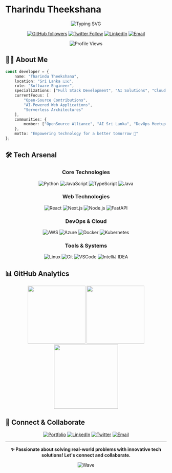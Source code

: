 # Tharindu Theekshana

<div align="center">

  ![Typing SVG](https://readme-typing-svg.herokuapp.com?font=Fira+Code&duration=3000&pause=1000&color=3ABFEF&center=true&vCenter=true&width=435&lines=Software+Engineer+%26+Tech+Enthusiast;Full+Stack+Developer;Cloud+Solutions+Architect;Open-Source+Contributor)

  [![GitHub followers](https://img.shields.io/github/followers/dybydxpro?label=Follow&style=social)](https://github.com/dybydxpro)
  [![Twitter Follow](https://img.shields.io/twitter/follow/dybydxpro?style=social)](https://twitter.com/dybydxpro)
  [![LinkedIn](https://img.shields.io/badge/-LinkedIn-0077B5?style=flat&logo=linkedin&logoColor=white)](https://www.linkedin.com/in/tharindu-dayananda-8b156b163/)
  [![Email](https://img.shields.io/badge/-Email-D14836?style=flat&logo=gmail&logoColor=white)](mailto:tharindu@dybydxpro.dev)

  <img src="https://komarev.com/ghpvc/?username=dybydxpro&color=3ABFEF&style=flat-square&label=Profile+Views" alt="Profile Views" />
</div>

## 👨‍💻 About Me

```typescript
const developer = {
    name: "Tharindu Theekshana",
    location: "Sri Lanka 🇱🇰",
    role: "Software Engineer",
    specializations: ["Full Stack Development", "AI Solutions", "Cloud Computing"],
    currentFocus: [
        "Open-Source Contributions",
        "AI-Powered Web Applications",
        "Serverless Architectures"
    ],
    communities: {
        member: ["OpenSource Alliance", "AI Sri Lanka", "DevOps Meetup Colombo"]
    },
    motto: "Empowering technology for a better tomorrow 🌟"
};
```

## 🛠️ Tech Arsenal

<div align="center">

### Core Technologies
![Python](https://img.shields.io/badge/Python-3776AB?style=for-the-badge&logo=python&logoColor=white)
![JavaScript](https://img.shields.io/badge/JavaScript-F7DF1E?style=for-the-badge&logo=javascript&logoColor=black)
![TypeScript](https://img.shields.io/badge/TypeScript-007ACC?style=for-the-badge&logo=typescript&logoColor=white)
![Java](https://img.shields.io/badge/Java-007396?style=for-the-badge&logo=java&logoColor=white)

### Web Technologies
![React](https://img.shields.io/badge/React-61DAFB?style=for-the-badge&logo=react&logoColor=black)
![Next.js](https://img.shields.io/badge/Next.js-000000?style=for-the-badge&logo=nextdotjs&logoColor=white)
![Node.js](https://img.shields.io/badge/Node.js-339933?style=for-the-badge&logo=nodedotjs&logoColor=white)
![FastAPI](https://img.shields.io/badge/FastAPI-009688?style=for-the-badge&logo=fastapi&logoColor=white)

### DevOps & Cloud
![AWS](https://img.shields.io/badge/AWS-FF9900?style=for-the-badge&logo=amazonaws&logoColor=white)
![Azure](https://img.shields.io/badge/Azure-0078D4?style=for-the-badge&logo=microsoftazure&logoColor=white)
![Docker](https://img.shields.io/badge/Docker-2496ED?style=for-the-badge&logo=docker&logoColor=white)
![Kubernetes](https://img.shields.io/badge/Kubernetes-326CE5?style=for-the-badge&logo=kubernetes&logoColor=white)

### Tools & Systems
![Linux](https://img.shields.io/badge/Linux-FCC624?style=for-the-badge&logo=linux&logoColor=black)
![Git](https://img.shields.io/badge/Git-F05032?style=for-the-badge&logo=git&logoColor=white)
![VSCode](https://img.shields.io/badge/VSCode-007ACC?style=for-the-badge&logo=visualstudiocode&logoColor=white)
![IntelliJ IDEA](https://img.shields.io/badge/IntelliJ-000000?style=for-the-badge&logo=intellijidea&logoColor=white)

</div>

## 📊 GitHub Analytics

<div align="center">
  <img src="https://github-readme-stats.vercel.app/api?username=dybydxpro&show_icons=true&theme=tokyonight&hide_border=true&bg_color=1A1B27&title_color=3ABFEF&icon_color=3ABFEF" height="180" />
  <img src="https://github-readme-stats.vercel.app/api/top-langs/?username=dybydxpro&layout=compact&theme=tokyonight&hide_border=true&bg_color=1A1B27&title_color=3ABFEF&icon_color=3ABFEF" height="180" />
</div>

<div align="center">
  <img src="https://github-readme-streak-stats.herokuapp.com/?user=dybydxpro&theme=tokyonight&hide_border=true&background=1A1B27&stroke=3ABFEF&ring=3ABFEF&fire=FF9900" height="200" />
</div>

## 🤝 Connect & Collaborate

<div align="center">

[![Portfolio](https://img.shields.io/badge/Portfolio-12100E?style=for-the-badge&logo=google-chrome&logoColor=white)](https://dybydxpro.dev)
[![LinkedIn](https://img.shields.io/badge/LinkedIn-0077B5?style=for-the-badge&logo=linkedin&logoColor=white)](https://www.linkedin.com/in/tharindu-dayananda-8b156b163/)
[![Twitter](https://img.shields.io/badge/Twitter-1DA1F2?style=for-the-badge&logo=twitter&logoColor=white)](https://twitter.com/dybydxpro)
[![Email](https://img.shields.io/badge/Email-D14836?style=for-the-badge&logo=gmail&logoColor=white)](mailto:tharindu@dybydxpro.dev)

</div>

---

<div align="center">

  **✨ Passionate about solving real-world problems with innovative tech solutions! Let's connect and collaborate.**

  ![Wave](https://raw.githubusercontent.com/mayhemantt/mayhemantt/Update/svg/Bottom.svg)
</div>
